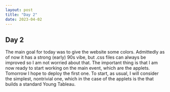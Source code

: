 ```yaml
---
layout: post
title: "Day 2"
date: 2023-04-02
---
```


## Day 2

The main goal for today was to give the website some colors. Admittedly as of now it has a strong (early) 90s vibe, but .css files can always be improved so I am not worried about that. The important thing is that I am now ready to start working on the main event, which are the applets. Tomorrow I hope to deploy the first one. To start, as usual, I will consider the simplest, nontrivial one, which in the case of the applets is the that builds a standard Young Tableau.